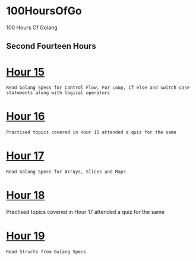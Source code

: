 # 100HoursOfGo
100 Hours Of Golang
## Second Fourteen Hours

# [Hour 15](hour15.go)
    Read Golang Specs for Control Flow, For Loop, If else and switch case statements along with logical operators

# [Hour 16](hour16.go)
    Practised topics covered in Hour 15 attended a quiz for the same

# [Hour 17](hour17.go)
    Read Golang Specs for Arrays, Slices and Maps

# [Hour 18](hour18.go)
Practised topics covered in Hour 17 attended a quiz for the same

# [Hour 19](hour19.go)
    Read Structs from Golang Specs
